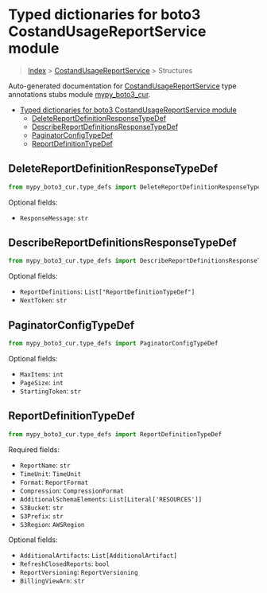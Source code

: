 # Typed dictionaries for boto3 CostandUsageReportService module

> [Index](../README.md) > [CostandUsageReportService](./README.md) > Structures

Auto-generated documentation for [CostandUsageReportService](https://boto3.amazonaws.com/v1/documentation/api/latest/reference/services/cur.html#CostandUsageReportService)
type annotations stubs module [mypy_boto3_cur](https://pypi.org/project/mypy-boto3-cur/).

- [Typed dictionaries for boto3 CostandUsageReportService module](#typed-dictionaries-for-boto3-costandusagereportservice-module)
  - [DeleteReportDefinitionResponseTypeDef](#deletereportdefinitionresponsetypedef)
  - [DescribeReportDefinitionsResponseTypeDef](#describereportdefinitionsresponsetypedef)
  - [PaginatorConfigTypeDef](#paginatorconfigtypedef)
  - [ReportDefinitionTypeDef](#reportdefinitiontypedef)

## DeleteReportDefinitionResponseTypeDef

```python
from mypy_boto3_cur.type_defs import DeleteReportDefinitionResponseTypeDef
```




Optional fields:
- `ResponseMessage`: `str`


## DescribeReportDefinitionsResponseTypeDef

```python
from mypy_boto3_cur.type_defs import DescribeReportDefinitionsResponseTypeDef
```




Optional fields:
- `ReportDefinitions`: `List["ReportDefinitionTypeDef"]`
- `NextToken`: `str`


## PaginatorConfigTypeDef

```python
from mypy_boto3_cur.type_defs import PaginatorConfigTypeDef
```




Optional fields:
- `MaxItems`: `int`
- `PageSize`: `int`
- `StartingToken`: `str`


## ReportDefinitionTypeDef

```python
from mypy_boto3_cur.type_defs import ReportDefinitionTypeDef
```


Required fields:
- `ReportName`: `str`
- `TimeUnit`: `TimeUnit`
- `Format`: `ReportFormat`
- `Compression`: `CompressionFormat`
- `AdditionalSchemaElements`: `List[Literal['RESOURCES']]`
- `S3Bucket`: `str`
- `S3Prefix`: `str`
- `S3Region`: `AWSRegion`



Optional fields:
- `AdditionalArtifacts`: `List[AdditionalArtifact]`
- `RefreshClosedReports`: `bool`
- `ReportVersioning`: `ReportVersioning`
- `BillingViewArn`: `str`

